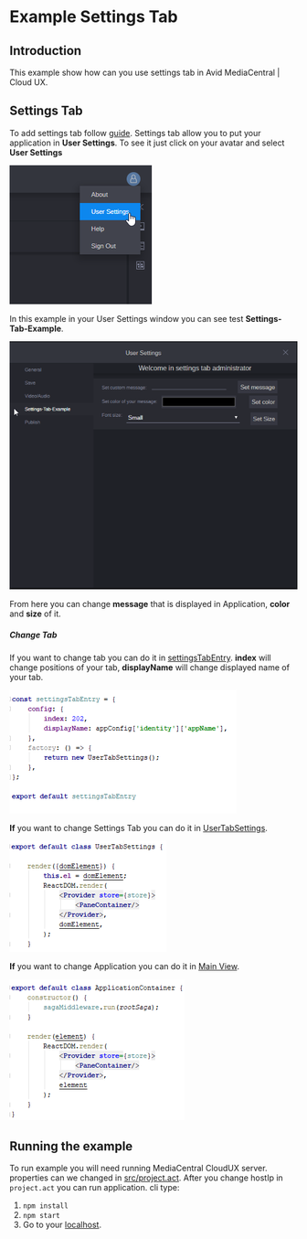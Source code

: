 # Example Settings Tab

## Introduction

This example show how can you use settings tab in Avid MediaCentral | Cloud UX.

## Settings Tab
To add settings tab follow [guide](http://developer.avid.com/mcux_ui_plugin/clux-api/settings/system-settings-api.html "Avid Developers").
Settings tab allow you to put your application in **User Settings**.
To see it just click on your avatar and select **User Settings**

![Alt text](screenshots/User-Settings-Main-View.png "User-Settings-Main-View")

In this example in your User Settings window you can see test **Settings-Tab-Example**.

![Alt text](screenshots/Settings-Tab.png "Settings-Tab")

From here you can change **message** that is displayed in Application,
**color** and **size** of it.

##### Change Tab
If you want to change tab you can do it in
[settingsTabEntry](src/avid_api/settings-tab/settingsTabEntry.js "Settings Tab").
**index** will change positions of your tab, **displayName** will change
displayed name of your tab.

![Alt text](screenshots/Settings-Tab-Entry.png "Settings-Tab-Entry")

**If** you want to change Settings Tab you can do it in
[UserTabSettings](src/avid_api/settings-tab/UserTabSettings.js "User Tab Settings").

![Alt text](screenshots/User-Tab-Settings.png "User-Tab-Settings")

**If** you want to change Application you can do it in
[Main View](src/app/indexMainView.jsx "User Tab Settings").

![Alt text](screenshots/Main-View.png "Main-View")

## Running the example

To run example you will need running MediaCentral CloudUX server. properties
can we changed in [src/project.act](src/project.act "Project act").
After you change hostIp in `project.act` you can run application.
cli type:
1. `npm install`
2. `npm start`
3. Go to your [localhost](https://127.0.0.1:8080/ "Localhost").

